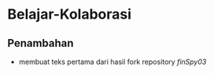 # Belajar-Kolaborasi

## Penambahan ##
* membuat teks pertama dari hasil fork repository *finSpy03*
